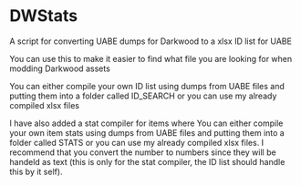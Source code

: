 # DWStats
A script for converting UABE dumps for Darkwood to a xlsx ID list for UABE

You can use this to make it easier to find what file you are looking for when modding Darkwood assets

You can either compile your own ID list using dumps from UABE files and putting them into a folder called ID_SEARCH or you can use my already compiled xlsx files

I have also added a stat compiler for items where You can either compile your own item stats using dumps from UABE files and putting them into a folder called STATS or you can use my already compiled xlsx files. I recommend that you convert the number to numbers since they will be handeld as text (this is only for the stat compiler, the ID list should handle this by it self).
